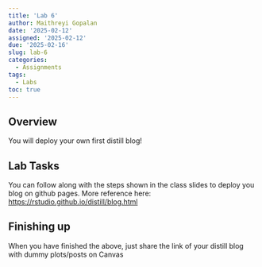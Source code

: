 ```yaml
---
title: 'Lab 6'
author: Maithreyi Gopalan
date: '2025-02-12'
assigned: '2025-02-12'
due: '2025-02-16'
slug: lab-6
categories:
  - Assignments
tags:
  - Labs
toc: true
---
```


## Overview
You will deploy your own first distill blog! 

## Lab Tasks
You can follow along with the steps shown in the class slides to deploy you blog on github pages. More reference here: https://rstudio.github.io/distill/blog.html   

## Finishing up
When you have finished the above, just share the link of your distill blog with dummy plots/posts on Canvas
